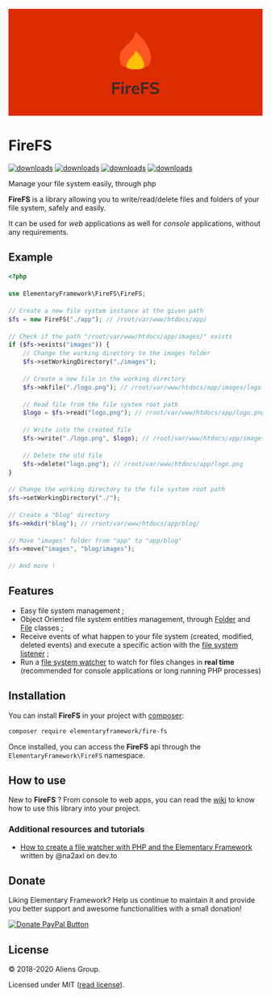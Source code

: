 <center>

![FireFS Logo](assets/banner.png)

</center>

# FireFS

[![downloads](https://img.shields.io/packagist/dt/elementaryframework/fire-fs?style=for-the-badge&logo=packagist)](https://packagist.org/packages/elementaryframework/fire-fs)
[![downloads](https://img.shields.io/packagist/v/elementaryframework/fire-fs?style=for-the-badge&logo=packagist)](https://packagist.org/packages/elementaryframework/fire-fs)
[![downloads](https://img.shields.io/github/repo-size/ElementaryFramework/FireFS?style=for-the-badge&logo=github)](https://github.com/ElementaryFramework/FireFS)
[![downloads](https://img.shields.io/github/license/ElementaryFramework/FireFS?style=for-the-badge&logo=github)](https://github.com/ElementaryFramework/FireFS/blob/master/LICENSE)

Manage your file system easily, through php

**FireFS** is a library allowing you to write/read/delete files and folders of your file system, safely and easily.

It can be used for *web* applications as well for *console* applications, without any requirements.

## Example

```php
<?php

use ElementaryFramework\FireFS\FireFS;

// Create a new file system instance at the given path
$fs = new FireFS("./app"); // /root/var/www/htdocs/app/

// Check if the path "/root/var/www/htdocs/app/images/" exists
if ($fs->exists("images")) {
    // Change the working directory to the images folder
    $fs->setWorkingDirectory("./images");

    // Create a new file in the working directory
    $fs->mkfile("./logo.png"); // /root/var/www/htdocs/app/images/logo.png

    // Read file from the file system root path
    $logo = $fs->read("logo.png"); // /root/var/www/htdocs/app/logo.png

    // Write into the created file
    $fs->write("./logo.png", $logo); // /root/var/www/htdocs/app/images/logo.png

    // Delete the old file
    $fs->delete("logo.png"); // /root/var/www/htdocs/app/logo.png
}

// Change the working directory to the file system root path
$fs->setWorkingDirectory("./");

// Create a "blog" directory
$fs->mkdir("blog"); // /root/var/www/htdocs/app/blog/

// Move "images" folder from "app" to "app/blog"
$fs->move("images", "blog/images");

// And more !
```

## Features

- Easy file system management ;
- Object Oriented file system entities management, through [Folder](https://github.com/ElementaryFramework/FireFS/blob/master/src/FireFS/Entities/Folder.php) and [File](https://github.com/ElementaryFramework/FireFS/blob/master/src/FireFS/Entities/File.php) classes ;
- Receive events of what happen to your file system (created, modified, deleted events) and execute a specific action with the [file system listener](https://github.com/ElementaryFramework/FireFS/blob/master/src/FireFS/Listener/IFileSystemListener.php) ;
- Run a [file system watcher](https://github.com/ElementaryFramework/FireFS/blob/master/src/FireFS/Watcher/FileSystemWatcher.php) to watch for files changes in **real time** (recommended for console applications or long running PHP processes)

## Installation

You can install **FireFS** in your project with [composer](http://getcomposer.org):

```sh
composer require elementaryframework/fire-fs
```

Once installed, you can access the **FireFS** api through the `ElementaryFramework\FireFS` namespace.

## How to use

New to **FireFS** ? From console to web apps, you can read the [wiki](https://github.com/ElementaryFramework/FireFS/wiki) to know how to use this
library into your project.

### Additional resources and tutorials

- [How to create a file watcher with PHP and the Elementary Framework](https://dev.to/na2axl/how-to-create-a-file-watcher-with-php-and-the-elementary-framework-1po) written by @na2axl on dev.to

## Donate

Liking Elementary Framework? Help us continue to maintain it and provide you better support and awesome functionalities with a small donation!

[![Donate PayPal Button](https://www.paypalobjects.com/en_US/i/btn/btn_donateCC_LG.gif)](https://www.paypal.com/cgi-bin/webscr?cmd=_s-xclick&hosted_button_id=AGAQAC3W4ZRMA&source=url)

## License

&copy; 2018-2020 Aliens Group.

Licensed under MIT ([read license](https://github.com/ElementaryFramework/FireFS/blob/master/LICENSE)).
